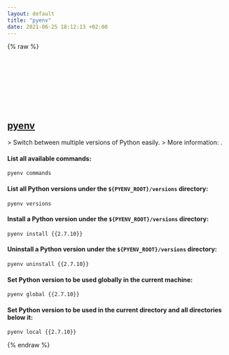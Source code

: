 ```yaml
---
layout: default
title: "pyenv"
date: 2021-06-25 18:12:13 +02:00
---
```

{% raw %}
<h2 id="pyenv">
  <a href="/en/common/pyenv.html">pyenv</a> <a href="#pyenv"><svg class="icon">
    <use href="/assets/images/unicode_sprite.svg#link" />
  </svg></a>
</h2>
> Switch between multiple versions of Python easily.
> More information: <https://github.com/pyenv/pyenv>.

#### List all available commands:
```shell
pyenv commands
```
#### List all Python versions under the `${PYENV_ROOT}/versions` directory:
```shell
pyenv versions
```
#### Install a Python version under the `${PYENV_ROOT}/versions` directory:
```shell
pyenv install {{2.7.10}}
```
#### Uninstall a Python version under the `${PYENV_ROOT}/versions` directory:
```shell
pyenv uninstall {{2.7.10}}
```
#### Set Python version to be used globally in the current machine:
```shell
pyenv global {{2.7.10}}
```
#### Set Python version to be used in the current directory and all directories below it:
```shell
pyenv local {{2.7.10}}
```
{% endraw %}